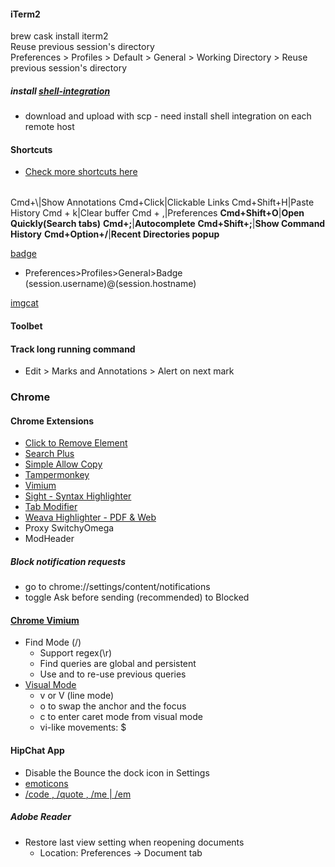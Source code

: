 #### iTerm2
brew cask install iterm2\
Reuse previous session's directory\
Preferences > Profiles > Default > General > Working Directory > Reuse previous session's directory

##### install [shell-integration](https://www.iterm2.com/documentation-shell-integration.html)
- download and upload with scp  - need install shell integration on each remote host

#### Shortcuts
- [Check more shortcuts here](http://lifelongprogrammer.blogspot.com/2018/05/keyboard-shortcuts.html#Vimium)

|||
| --- | --- |
Cmd+\\|Show Annotations
Cmd+Click|Clickable Links
Cmd+Shift+H|Paste History
Cmd + k|Clear buffer
Cmd + ,|Preferences
**Cmd+Shift+O**|**Open Quickly(Search tabs)**
**Cmd+;**|**Autocomplete**
**Cmd+Shift+;**|**Show Command History**
**Cmd+Option+/**|**Recent Directories popup**

[badge](https://www.iterm2.com/documentation-badges.html)
- Preferences>Profiles>General>Badge
\(session.username)@\(session.hostname)

[imgcat](https://www.iterm2.com/documentation-images.html)

#### Toolbet
#### Track long running command
- Edit > Marks and Annotations > Alert on next mark

### Chrome
#### Chrome Extensions
- [Click to Remove Element](https://chrome.google.com/webstore/detail/click-to-remove-element/jcgpghgjhhahcefnfpbncdmhhddedhnk)
- [Search Plus](https://chrome.google.com/webstore/detail/search-plus/cdpohbejnbclggljmoijjcpdhbaaijfm)
- [Simple Allow Copy](https://chrome.google.com/webstore/detail/simple-allow-copy/aefehdhdciieocakfobpaaolhipkcpgc)
- [Tampermonkey](https://chrome.google.com/webstore/detail/tampermonkey/dhdgffkkebhmkfjojejmpbldmpobfkfo)
- [Vimium](https://chrome.google.com/webstore/search/Vimium?_category=extensions)
- [Sight - Syntax Highlighter](https://chrome.google.com/webstore/search/Sight?_category=extensions)
- [Tab Modifier](https://chrome.google.com/webstore/detail/tab-modifier/hcbgadmbdkiilgpifjgcakjehmafcjai)
- [Weava Highlighter - PDF & Web](https://chrome.google.com/webstore/detail/weava-highlighter-pdf-web/cbnaodkpfinfiipjblikofhlhlcickei/related)
- Proxy SwitchyOmega
- ModHeader

##### Block notification requests
- go to chrome://settings/content/notifications
- toggle Ask before sending (recommended) to Blocked

#### [Chrome Vimium](https://github.com/philc/vimium)
- Find Mode (/)
    - Support regex(\r)
    - Find queries are global and persistent
    - Use <Up> and <Down> to re-use previous queries
- [Visual Mode](https://github.com/philc/vimium/wiki/Visual-Mode)
    - v or V (line mode)
    - o to swap the anchor and the focus
    - c to enter caret mode from visual mode
    - vi-like movements: $

#### HipChat App
- Disable the Bounce the dock icon in Settings
- [emoticons](https://www.hipchat.com/emoticons)
- [/code <msg>, /quote <msg>, /me | /em <msg>](https://www.atlassian.com/blog/hipchat/5-pro-tips-and-tricks-for-the-hipchat-power-user)

##### Adobe Reader
- Restore last view setting when reopening documents
    - Location: Preferences -> Document tab

